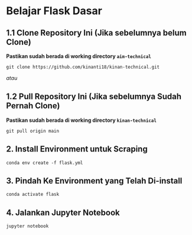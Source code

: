 # Belajar Flask Dasar

## 1.1 Clone Repository Ini (Jika sebelumnya belum Clone)
**Pastikan sudah berada di working directory `aim-technical`**
 ```
 git clone https://github.com/kinanti18/kinan-technical.git
 ```
 
 *atau*
 
## 1.2 Pull Repository Ini (Jika sebelumnya Sudah Pernah Clone)
 **Pastikan sudah berada di working directory `kinan-technical`**
 ```
 git pull origin main
 ```

## 2. Install Environment untuk Scraping
```
conda env create -f flask.yml
```

## 3. Pindah Ke Environment yang Telah Di-install
```
conda activate flask
```

## 4. Jalankan Jupyter Notebook
```
jupyter notebook
```
